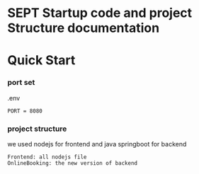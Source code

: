 # SEPT Startup code and  project Structure documentation 

# Quick Start
### port set
.env
```
PORT = 8080
```

### project structure
we used nodejs for frontend 
and java springboot for backend
```
Frontend: all nodejs file
OnlineBooking: the new version of backend
```

